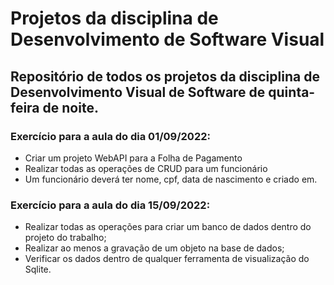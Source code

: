 # Projetos da disciplina de Desenvolvimento de Software Visual

## Repositório de todos os projetos da disciplina de Desenvolvimento Visual de Software de quinta-feira de noite.

### **Exercício para a aula do dia 01/09/2022**:
  - Criar um projeto WebAPI para a Folha de Pagamento
  - Realizar todas as operações de CRUD para um funcionário
  - Um funcionário deverá ter nome, cpf, data de nascimento e criado em.

  ### **Exercício para a aula do dia 15/09/2022**:
  - Realizar todas as operações para criar um banco de dados dentro do projeto do trabalho;
  - Realizar ao menos a gravação de um objeto na base de dados;
  - Verificar os dados dentro de qualquer ferramenta de visualização do Sqlite.